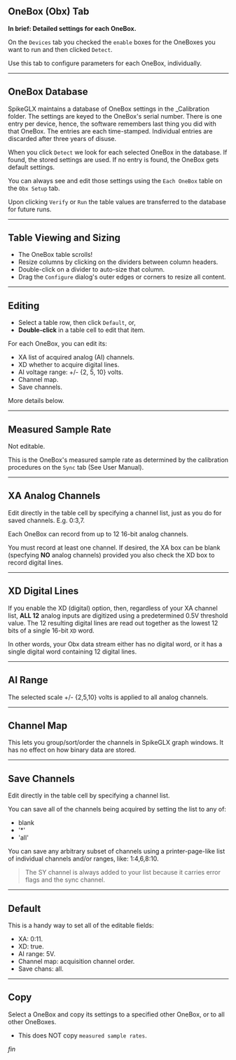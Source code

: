 ## OneBox (Obx) Tab

**In brief: Detailed settings for each OneBox.**

On the `Devices` tab you checked the `enable` boxes for the OneBoxes
you want to run and then clicked `Detect`.

Use this tab to configure parameters for each OneBox, individually.

--------

## OneBox Database

SpikeGLX maintains a database of OneBox settings in the _Calibration folder.
The settings are keyed to the OneBox's serial number. There is one entry per
device, hence, the software remembers last thing you did with that OneBox.
The entries are each time-stamped. Individual entries are discarded after
three years of disuse.

When you click `Detect` we look for each selected OneBox in the database.
If found, the stored settings are used. If no entry is found, the OneBox
gets default settings.

You can always see and edit those settings using the `Each OneBox` table
on the `Obx Setup` tab.

Upon clicking `Verify` or `Run` the table values are transferred to the
database for future runs.

--------

## Table Viewing and Sizing

* The OneBox table scrolls!
* Resize columns by clicking on the dividers between column headers.
* Double-click on a divider to auto-size that column.
* Drag the `Configure` dialog's outer edges or corners to resize all content.

--------

## Editing

* Select a table row, then click `Default`, or,
* **Double-click** in a table cell to edit that item.

For each OneBox, you can edit its:

* XA list of acquired analog (AI) channels.
* XD whether to acquire digital lines.
* AI voltage range: +/- {2, 5, 10} volts.
* Channel map.
* Save channels.

More details below.

--------

## Measured Sample Rate

Not editable.

This is the OneBox's measured sample rate as determined by the
calibration procedures on the `Sync` tab (See User Manual).

--------

## XA Analog Channels

Edit directly in the table cell by specifying a channel list,
just as you do for saved channels. E.g. 0:3,7.

Each OneBox can record from up to 12 16-bit analog channels.

You must record at least one channel. If desired, the XA box can be blank
(specfying **NO** analog channels) provided you also check the XD box to
record digital lines.

--------

## XD Digital Lines

If you enable the XD (digital) option, then, regardless of your XA channel
list, **ALL 12** analog inputs are digitized using a predetermined 0.5V
threshold value. The 12 resulting digital lines are read out together as
the lowest 12 bits of a single 16-bit `XD` word.

In other words, your Obx data stream either has no digital word, or it has
a single digital word containing 12 digital lines.

--------

## AI Range

The selected scale +/- {2,5,10} volts is applied to all analog channels.

--------

## Channel Map

This lets you group/sort/order the channels in SpikeGLX graph windows.
It has no effect on how binary data are stored.

--------

## Save Channels

Edit directly in the table cell by specifying a channel list.

You can save all of the channels being acquired by setting the list to
any of:

* blank
* '*'
* 'all'

You can save any arbitrary subset of channels using a printer-page-like
list of individual channels and/or ranges, like: 1:4,6,8:10.

>The SY channel is always added to your list because it carries error flags
and the sync channel.

--------

## Default

This is a handy way to set all of the editable fields:

* XA: 0:11.
* XD: true.
* AI range: 5V.
* Channel map: acquisition channel order.
* Save chans: all.

--------

## Copy

Select a OneBox and copy its settings to a specified other OneBox, or to all
other OneBoxes.

* This does NOT copy `measured sample rates`.


_fin_

